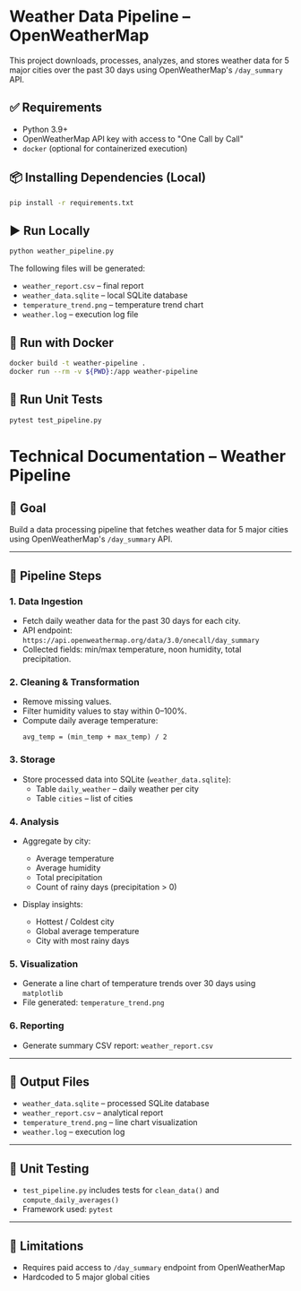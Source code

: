 # Weather Data Pipeline – OpenWeatherMap

This project downloads, processes, analyzes, and stores weather data for 5 major cities over the past 30 days using OpenWeatherMap's `/day_summary` API.

## ✅ Requirements

- Python 3.9+
- OpenWeatherMap API key with access to "One Call by Call"
- `docker` (optional for containerized execution)

## 📦 Installing Dependencies (Local)

```bash
pip install -r requirements.txt
```

## ▶️ Run Locally

```bash
python weather_pipeline.py
```

The following files will be generated:
- `weather_report.csv` – final report
- `weather_data.sqlite` – local SQLite database
- `temperature_trend.png` – temperature trend chart
- `weather.log` – execution log file

## 🐳 Run with Docker

```bash
docker build -t weather-pipeline .
docker run --rm -v ${PWD}:/app weather-pipeline
```

## 🧪 Run Unit Tests

```bash
pytest test_pipeline.py
```


# Technical Documentation – Weather Pipeline

## 🎯 Goal

Build a data processing pipeline that fetches weather data for 5 major cities using OpenWeatherMap's `/day_summary` API.

---

## 🔄 Pipeline Steps

### 1. Data Ingestion

- Fetch daily weather data for the past 30 days for each city.
- API endpoint: `https://api.openweathermap.org/data/3.0/onecall/day_summary`
- Collected fields: min/max temperature, noon humidity, total precipitation.

### 2. Cleaning & Transformation

- Remove missing values.
- Filter humidity values to stay within 0–100%.
- Compute daily average temperature:
  ```
  avg_temp = (min_temp + max_temp) / 2
  ```

### 3. Storage

- Store processed data into SQLite (`weather_data.sqlite`):
  - Table `daily_weather` – daily weather per city
  - Table `cities` – list of cities

### 4. Analysis

- Aggregate by city:
  - Average temperature
  - Average humidity
  - Total precipitation
  - Count of rainy days (precipitation > 0)

- Display insights:
  - Hottest / Coldest city
  - Global average temperature
  - City with most rainy days

### 5. Visualization

- Generate a line chart of temperature trends over 30 days using `matplotlib`
- File generated: `temperature_trend.png`

### 6. Reporting

- Generate summary CSV report: `weather_report.csv`

---

## 📁 Output Files

- `weather_data.sqlite` – processed SQLite database
- `weather_report.csv` – analytical report
- `temperature_trend.png` – line chart visualization
- `weather.log` – execution log

---

## 🧪 Unit Testing

- `test_pipeline.py` includes tests for `clean_data()` and `compute_daily_averages()`
- Framework used: `pytest`

---

## 📌 Limitations

- Requires paid access to `/day_summary` endpoint from OpenWeatherMap
- Hardcoded to 5 major global cities
